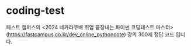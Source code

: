 # coding-test
페스트 캠퍼스의 <2024 네카라쿠배 취업 끝장내는 파이썬 코딩테스트 마스터>(https://fastcampus.co.kr/dev_online_pythoncote) 강의 300제 정답 코드 입니다.
